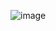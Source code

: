 ![image](https://github.com/AlexRXWindy/alx_onlinejobs/assets/96348049/eedf396d-f55c-4664-82bb-33e9c91b0e3b)
